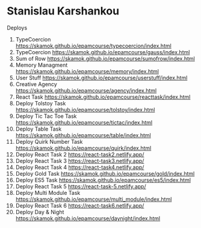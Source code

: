 # Stanislau  Karshankou
Deploys
1. TypeCoercion https://skamok.github.io/epamcourse/typecoercion/index.html
2. TypeCoercion https://skamok.github.io/epamcourse/gauss/index.html
3. Sum of Row https://skamok.github.io/epamcourse/sumofrow/index.html
4. Memory Managment https://skamok.github.io/epamcourse/memory/index.html
5. User Stuff https://skamok.github.io/epamcourse/userstuff/index.html
6. Creative Agency https://skamok.github.io/epamcourse/agency/index.html
7. React Task https://skamok.github.io/epamcourse/reacttask/index.html
8. Deploy Tolstoy Task https://skamok.github.io/epamcourse/tolstoy/index.html
9. Deploy Tic Tac Toe Task https://skamok.github.io/epamcourse/tictac/index.html
10. Deploy Table Task https://skamok.github.io/epamcourse/table/index.html
11. Deploy Quirk Number Task https://skamok.github.io/epamcourse/quirk/index.html
12. Deploy React Task 2 https://react-task2.netlify.app/
13. Deploy React Task 3 https://react-task3.netlify.app/
14. Deploy React Task 4 https://react-task4.netlify.app/
15. Deploy Gold Task https://skamok.github.io/epamcourse/gold/index.html
16. Deploy ES5 Task https://skamok.github.io/epamcourse/es5/index.html
17. Deploy React Task 5 https://react-task-5.netlify.app/
18. Deploy Multi Module Task https://skamok.github.io/epamcourse/multi_module/index.html
19. Deploy React Task 6 https://react-task6.netlify.app/
20. Deploy Day & Night https://skamok.github.io/epamcourse/daynight/index.html
